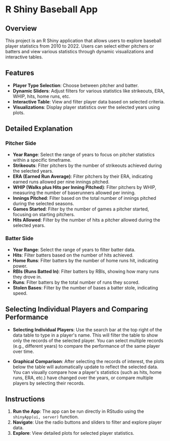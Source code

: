 # R Shiny Baseball App

## Overview

This project is an R Shiny application that allows users to explore baseball player statistics from 2010 to 2022. Users can select either pitchers or batters and view various statistics through dynamic visualizations and interactive tables.

## Features

- **Player Type Selection**: Choose between pitcher and batter.
- **Dynamic Sliders**: Adjust filters for various statistics like strikeouts, ERA, WHIP, hits, home runs, etc.
- **Interactive Table**: View and filter player data based on selected criteria.
- **Visualizations**: Display player statistics over the selected years using plots.

## Detailed Explanation

### **Pitcher Side**
- **Year Range**: Select the range of years to focus on pitcher statistics within a specific timeframe.
- **Strikeouts**: Filter pitchers by the number of strikeouts achieved during the selected years.
- **ERA (Earned Run Average)**: Filter pitchers by their ERA, indicating earned runs allowed per nine innings pitched.
- **WHIP (Walks plus Hits per Inning Pitched)**: Filter pitchers by WHIP, measuring the number of baserunners allowed per inning.
- **Innings Pitched**: Filter based on the total number of innings pitched during the selected seasons.
- **Games Started**: Filter by the number of games a pitcher started, focusing on starting pitchers.
- **Hits Allowed**: Filter by the number of hits a pitcher allowed during the selected years.

### **Batter Side**
- **Year Range**: Select the range of years to filter batter data.
- **Hits**: Filter batters based on the number of hits achieved.
- **Home Runs**: Filter batters by the number of home runs hit, indicating power.
- **RBIs (Runs Batted In)**: Filter batters by RBIs, showing how many runs they drove in.
- **Runs**: Filter batters by the total number of runs they scored.
- **Stolen Bases**: Filter by the number of bases a batter stole, indicating speed.

## Selecting Individual Players and Comparing Performance

- **Selecting Individual Players**: Use the search bar at the top right of the data table to type in a player's name. This will filter the table to show only the records of the selected player. You can select multiple records (e.g., different years) to compare the performance of the same player over time.

- **Graphical Comparison**: After selecting the records of interest, the plots below the table will automatically update to reflect the selected data. You can visually compare how a player's statistics (such as hits, home runs, ERA, etc.) have changed over the years, or compare multiple players by selecting their records.

## Instructions

1. **Run the App**: The app can be run directly in RStudio using the `shinyApp(ui, server)` function.
2. **Navigate**: Use the radio buttons and sliders to filter and explore player data.
3. **Explore**: View detailed plots for selected player statistics.

